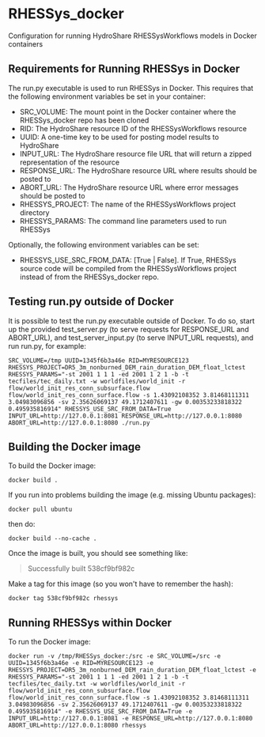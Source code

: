 RHESSys_docker
==============

Configuration for running HydroShare RHESSysWorkflows models in Docker containers


Requirements for Running RHESSys in Docker
------------------------------------------

The run.py executable is used to run RHESSys in Docker.  This requires that the following
environment variables be set in your container:

- SRC_VOLUME: The mount point in the Docker container where the RHESSys_docker repo has 
been cloned
- RID: The HydroShare resource ID of the RHESSysWorkflows resource
- UUID: A one-time key to be used for posting model results to HydroShare
- INPUT_URL: The HydroShare resource file URL that will return a zipped representation 
of the resource
- RESPONSE_URL: The HydroShare resource URL where results should be posted to
- ABORT_URL: The HydroShare resource URL where error messages should be posted to
- RHESSYS_PROJECT: The name of the RHESSysWorkflows project directory
- RHESSYS_PARAMS: The command line parameters used to run RHESSys

Optionally, the following environment variables can be set:

- RHESSYS_USE_SRC_FROM_DATA: [True | False].  If True, RHESSys source code will be 
compiled from the RHESSysWorkflows project instead of from the RHESSys_docker repo.


Testing run.py outside of Docker
--------------------------------

It is possible to test the run.py executable outside of Docker.  To do so, start up
the provided test_server.py (to serve requests for RESPONSE_URL and ABORT_URL), and 
test_server_input.py (to serve INPUT_URL requests), and run run.py, for example:

    SRC_VOLUME=/tmp UUID=1345f6b3a46e RID=MYRESOURCE123 RHESSYS_PROJECT=DR5_3m_nonburned_DEM_rain_duration_DEM_float_lctest RHESSYS_PARAMS="-st 2001 1 1 1 -ed 2001 1 2 1 -b -t tecfiles/tec_daily.txt -w worldfiles/world_init -r flow/world_init_res_conn_subsurface.flow flow/world_init_res_conn_surface.flow -s 1.43092108352 3.81468111311 3.04983096856 -sv 2.35626069137 49.1712407611 -gw 0.00353233818322 0.495935816914" RHESSYS_USE_SRC_FROM_DATA=True INPUT_URL=http://127.0.0.1:8081 RESPONSE_URL=http://127.0.0.1:8080 ABORT_URL=http://127.0.0.1:8080 ./run.py


Building the Docker image
-------------------------

To build the Docker image:

    docker build .

If you run into problems building the image (e.g. missing Ubuntu packages):

    docker pull ubuntu
    
then do:

    docker build --no-cache .

Once the image is built, you should see something like:
> Successfully built 538cf9bf982c

Make a tag for this image (so you won't have to remember the hash):

    docker tag 538cf9bf982c rhessys
    
Running RHESSys within Docker
-----------------------------

To run the Docker image:

    docker run -v /tmp/RHESSys_docker:/src -e SRC_VOLUME=/src -e UUID=1345f6b3a46e -e RID=MYRESOURCE123 -e RHESSYS_PROJECT=DR5_3m_nonburned_DEM_rain_duration_DEM_float_lctest -e RHESSYS_PARAMS="-st 2001 1 1 1 -ed 2001 1 2 1 -b -t tecfiles/tec_daily.txt -w worldfiles/world_init -r flow/world_init_res_conn_subsurface.flow flow/world_init_res_conn_surface.flow -s 1.43092108352 3.81468111311 3.04983096856 -sv 2.35626069137 49.1712407611 -gw 0.00353233818322 0.495935816914" -e RHESSYS_USE_SRC_FROM_DATA=True -e INPUT_URL=http://127.0.0.1:8081 -e RESPONSE_URL=http://127.0.0.1:8080 ABORT_URL=http://127.0.0.1:8080 rhessys
 
